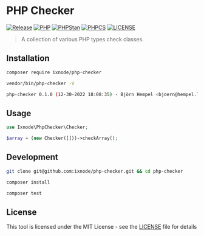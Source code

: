 # PHP Checker

[![Release](https://img.shields.io/github/v/release/ixnode/php-checker)](https://github.com/ixnode/php-checker/releases)
[![PHP](https://img.shields.io/badge/PHP-^8.0-777bb3.svg?logo=php&logoColor=white&labelColor=555555&style=flat)](https://www.php.net/supported-versions.php)
[![PHPStan](https://img.shields.io/badge/PHPStan-Level%20Max-brightgreen.svg?style=flat)](https://phpstan.org/user-guide/rule-levels)
[![PHPCS](https://img.shields.io/badge/PHPCS-PSR12-brightgreen.svg?style=flat)](https://www.php-fig.org/psr/psr-12/)
[![LICENSE](https://img.shields.io/github/license/ixnode/php-checker)](https://github.com/ixnode/php-checker/blob/master/LICENSE)

> A collection of various PHP types check classes.

## Installation

```bash
composer require ixnode/php-checker
```

```bash
vendor/bin/php-checker -V
```

```bash
php-checker 0.1.0 (12-30-2022 18:08:35) - Björn Hempel <bjoern@hempel.li>
```

## Usage

```php
use Ixnode\PhpChecker\Checker;
```

```php
$array = (new Checker([]))->checkArray();
```

## Development

```bash
git clone git@github.com:ixnode/php-checker.git && cd php-checker
```

```bash
composer install
```

```bash
composer test
```

## License

This tool is licensed under the MIT License - see the [LICENSE](/LICENSE) file for details